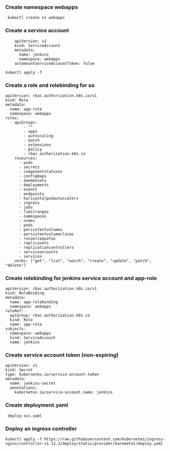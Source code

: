 ### Create namespace webapps

     kubectl create ns webapps
     
### Create a service account

        apiVersion: v1
        kind: ServiceAccount
        metadata:
          name: jenkins
          namespace: webapps
        automountServiceAccountToken: false

    kubectl apply -f 

### Create a role and rolebinding for sa

    apiVersion: rbac.authorization.k8s.io/v1
    kind: Role
    metadata:
      name: app-role
      namespace: webapps
    rules:
      - apiGroups:
            - ""
            - apps
            - autoscaling
            - batch
            - extensions
            - policy
            - rbac.authorization.k8s.io
        resources:
          - pods
          - secrets
          - componentstatuses
          - configmaps
          - daemonsets
          - deployments
          - events
          - endpoints
          - horizontalpodautoscalers
          - ingress
          - jobs
          - limitranges
          - namespaces
          - nodes
          - pods
          - persistentvolumes
          - persistentvolumeclaims
          - resourcequotas
          - replicasets
          - replicationcontrollers
          - serviceaccounts
          - services
        verbs: ["get", "list", "watch", "create", "update", "patch", "delete"]

### Create rolebinding for jenkins service account and app-role

    apiVersion: rbac.authorization.k8s.io/v1
    kind: RoleBinding
    metadata:
      name: app-rolebinding
      namespace: webapps
    roleRef:
      apiGroup: rbac.authorization.k8s.io
      kind: Role
      name: app-role
    subjects:
    - namespace: webapps
      kind: ServiceAccount
      name: jenkins


### Create service account token (non-expiring)

    apiVersion: v1
    kind: Secret
    type: kubernetes.io/service-account-token
    metadata:
      name: jenkins-secret
      annotations:
        kubernetes.io/service-account.name: jenkins


### Create deployment.yaml
     deploy-svc.yaml
### Deploy an ingress controller

    kubectl apply -f https://raw.githubusercontent.com/kubernetes/ingress-nginx/controller-v1.12.1/deploy/static/provider/baremetal/deploy.yaml
